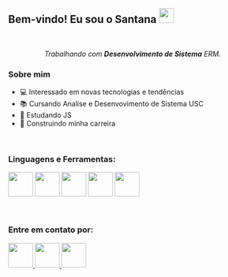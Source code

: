 
<h2>
   Bem-vindo! Eu sou o Santana <img src="https://raw.githubusercontent.com/kaueMarques/kaueMarques/master/hi.gif" height="30px">
</h2>

</br>

<p align="center">
    <em>
        Trabalhando com <strong>Desenvolvimento de Sistema</strong> ERM.
    </em>
</p> 

<h3>
    Sobre mim
</h3>

<ul>
    <li>💻 Interessado em novas tecnologias e tendências
    <li>📚 Cursando Analise e Desenvovimento de Sistema USC
    <li>📝 Estudando JS 
    <li>🚧 Construindo minha carreira
</ul>

</br>

<h3>
    Linguagens e Ferramentas:       
</h3>
<p>
    <img src="https://cdn.jsdelivr.net/gh/devicons/devicon/icons/html5/html5-plain.svg" width="50" height="50"/>
    <img src="https://cdn.jsdelivr.net/gh/devicons/devicon/icons/css3/css3-plain.svg" width="50" height="50"/>
    <img src="https://cdn.jsdelivr.net/gh/devicons/devicon/icons/javascript/javascript-original.svg" width="50" height="50"/>
    <img src="https://cdn.jsdelivr.net/gh/devicons/devicon/icons/ionic/ionic-original.svg" width="50" height="50"/>
    <img src="https://cdn.jsdelivr.net/gh/devicons/devicon/icons/mysql/mysql-original.svg" width="50" height="50"/>
</p>       
          
</br>

<h3>
    Entre em contato por:
</h3>
<p>
    <a href="mailto:fs07santana@gmail.com" target="_blank">
        <img src="https://cdn.icon-icons.com/icons2/2631/PNG/512/gmail_new_logo_icon_159149.png" width="50" height="50"/>
    </a>
    <a href="https://www.linkedin.com/in/luiz-felipe-santana-dos-santos-96157a235/" target="_blank">
        <img src="https://cdn.jsdelivr.net/gh/devicons/devicon/icons/linkedin/linkedin-original.svg" width="50" height="50"/>
    </a>
    <a href="https://www.instagram.com/eusant07/" target="_blank">
        <img src="https://cdn.icon-icons.com/icons2/836/PNG/512/Instagram_icon-icons.com_66804.png" width="50" height="50"/>
    </a>
    
</p>


